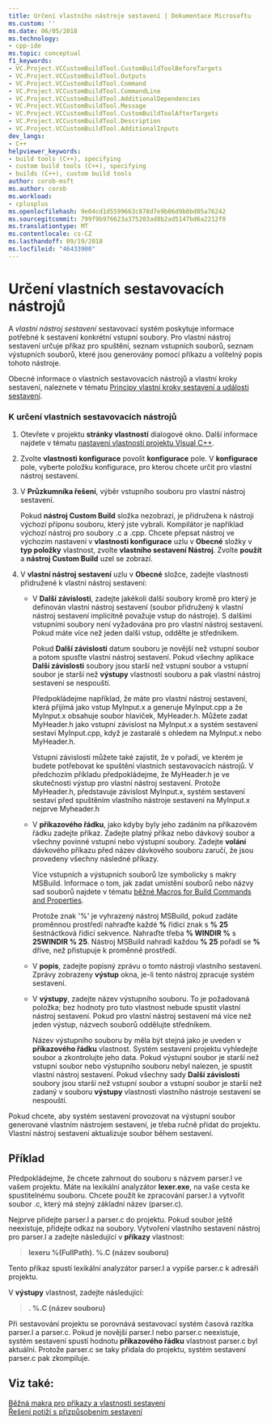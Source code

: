 ```yaml
---
title: Určení vlastního nástroje sestavení | Dokumentace Microsoftu
ms.custom: ''
ms.date: 06/05/2018
ms.technology:
- cpp-ide
ms.topic: conceptual
f1_keywords:
- VC.Project.VCCustomBuildTool.CustomBuildToolBeforeTargets
- VC.Project.VCCustomBuildTool.Outputs
- VC.Project.VCCustomBuildTool.Command
- VC.Project.VCCustomBuildTool.CommandLine
- VC.Project.VCCustomBuildTool.AdditionalDependencies
- VC.Project.VCCustomBuildTool.Message
- VC.Project.VCCustomBuildTool.CustomBuildToolAfterTargets
- VC.Project.VCCustomBuildTool.Description
- VC.Project.VCCustomBuildTool.AdditionalInputs
dev_langs:
- C++
helpviewer_keywords:
- build tools (C++), specifying
- custom build tools (C++), specifying
- builds (C++), custom build tools
author: corob-msft
ms.author: corob
ms.workload:
- cplusplus
ms.openlocfilehash: 9e04cd1d5599663c878d7e9b06d9b0bd05a76242
ms.sourcegitcommit: 799f9b976623a375203ad8b2ad5147bd6a2212f0
ms.translationtype: MT
ms.contentlocale: cs-CZ
ms.lasthandoff: 09/19/2018
ms.locfileid: "46433900"
---
```

# <a name="specify-custom-build-tools"></a>Určení vlastních sestavovacích nástrojů

A *vlastní nástroj sestavení* sestavovací systém poskytuje informace potřebné k sestavení konkrétní vstupní soubory. Pro vlastní nástroj sestavení určuje příkaz pro spuštění, seznam vstupních souborů, seznam výstupních souborů, které jsou generovány pomocí příkazu a volitelný popis tohoto nástroje.

Obecné informace o vlastních sestavovacích nástrojů a vlastní kroky sestavení, naleznete v tématu [Principy vlastní kroky sestavení a události sestavení](../ide/understanding-custom-build-steps-and-build-events.md).

### <a name="to-specify-a-custom-build-tool"></a>K určení vlastních sestavovacích nástrojů

1. Otevřete v projektu **stránky vlastností** dialogové okno. Další informace najdete v tématu [nastavení vlastností projektu Visual C++](../ide/working-with-project-properties.md).

1. Zvolte **vlastnosti konfigurace** povolit **konfigurace** pole. V **konfigurace** pole, vyberte položku konfigurace, pro kterou chcete určit pro vlastní nástroj sestavení.

1. V **Průzkumníka řešení**, výběr vstupního souboru pro vlastní nástroj sestavení.

   Pokud **nástroj Custom Build** složka nezobrazí, je přidružena k nástroji výchozí příponu souboru, který jste vybrali. Kompilátor je například výchozí nástroj pro soubory .c a .cpp. Chcete přepsat nástroj ve výchozím nastavení v **vlastnosti konfigurace** uzlu v **Obecné** složky v **typ položky** vlastnost, zvolte **vlastního sestavení Nástroj**. Zvolte **použít** a **nástroj Custom Build** uzel se zobrazí.

1. V **vlastní nástroj sestavení** uzlu v **Obecné** složce, zadejte vlastnosti přidružené k vlastní nástroj sestavení:

   - V **Další závislosti**, zadejte jakékoli další soubory kromě pro který je definován vlastní nástroj sestavení (soubor přidružený k vlastní nástroj sestavení implicitně považuje vstup do nástroje). S dalšími vstupními soubory není vyžadována pro pro vlastní nástroj sestavení. Pokud máte více než jeden další vstup, oddělte je středníkem.

      Pokud **Další závislosti** datum souboru je novější než vstupní soubor a potom spusťte vlastní nástroj sestavení. Pokud všechny aplikace **Další závislosti** soubory jsou starší než vstupní soubor a vstupní soubor je starší než **výstupy** vlastnosti souboru a pak vlastní nástroj sestavení se nespouští.

      Předpokládejme například, že máte pro vlastní nástroj sestavení, která přijímá jako vstup MyInput.x a generuje MyInput.cpp a že MyInput.x obsahuje soubor hlaviček, MyHeader.h. Můžete zadat MyHeader.h jako vstupní závislost na MyInput.x a systém sestavení sestaví MyInput.cpp, když je zastaralé s ohledem na MyInput.x nebo MyHeader.h.

      Vstupní závislosti můžete také zajistit, že v pořadí, ve kterém je budete potřebovat ke spuštění vlastních sestavovacích nástrojů. V předchozím příkladu předpokládejme, že MyHeader.h je ve skutečnosti výstup pro vlastní nástroj sestavení. Protože MyHeader.h, představuje závislost MyInput.x, systém sestavení sestaví před spuštěním vlastního nástroje sestavení na MyInput.x nejprve Myheader.h

   - V **příkazového řádku**, jako kdyby byly jeho zadáním na příkazovém řádku zadejte příkaz. Zadejte platný příkaz nebo dávkový soubor a všechny povinné vstupní nebo výstupní soubory. Zadejte **volání** dávkového příkazu před název dávkového souboru zaručí, že jsou provedeny všechny následné příkazy.

      Více vstupních a výstupních souborů lze symbolicky s makry MSBuild. Informace o tom, jak zadat umístění souborů nebo názvy sad souborů najdete v tématu [běžné Macros for Build Commands and Properties](../ide/common-macros-for-build-commands-and-properties.md).

      Protože znak '%' je vyhrazený nástroj MSBuild, pokud zadáte proměnnou prostředí nahraďte každé **%** řídicí znak s **% 25** šestnáctková řídicí sekvence. Nahraďte třeba **% WINDIR %** s **25WINDIR % 25**. Nástroj MSBuild nahradí každou **% 25** pořadí se **%** dříve, než přistupuje k proměnné prostředí.

   - V **popis**, zadejte popisný zprávu o tomto nástroji vlastního sestavení. Zprávy zobrazeny **výstup** okna, je-li tento nástroj zpracuje systém sestavení.

   - V **výstupy**, zadejte název výstupního souboru. To je požadovaná položka; bez hodnoty pro tuto vlastnost nebude spustit vlastní nástroj sestavení. Pokud pro vlastní nástroj sestavení má více než jeden výstup, názvech souborů oddělujte středníkem.

      Název výstupního souboru by měla být stejná jako je uveden v **příkazového řádku** vlastnost. Systém sestavení projektu vyhledejte soubor a zkontrolujte jeho data. Pokud výstupní soubor je starší než vstupní soubor nebo výstupního souboru nebyl nalezen, je spustit vlastní nástroj sestavení. Pokud všechny sady **Další závislosti** soubory jsou starší než vstupní soubor a vstupní soubor je starší než zadaný v souboru **výstupy** vlastnosti vlastního nástroje sestavení se nespouští.

Pokud chcete, aby systém sestavení provozovat na výstupní soubor generované vlastním nástrojem sestavení, je třeba ručně přidat do projektu. Vlastní nástroj sestavení aktualizuje soubor během sestavení.

## <a name="example"></a>Příklad

Předpokládejme, že chcete zahrnout do souboru s názvem parser.l ve vašem projektu. Máte na lexikální analyzátor **lexer.exe**, na vaše cesta ke spustitelnému souboru. Chcete použít ke zpracování parser.l a vytvořit soubor .c, který má stejný základní název (parser.c).

Nejprve přidejte parser.l a parser.c do projektu. Pokud soubor ještě neexistuje, přidejte odkaz na soubory. Vytvoření vlastního sestavení nástroj pro parser.l a zadejte následující v **příkazy** vlastnost:

> **lexeru %(FullPath). \%.C (název souboru)**

Tento příkaz spustí lexikální analyzátor parser.l a vypíše parser.c k adresáři projektu.

V **výstupy** vlastnost, zadejte následující:

> **. \%.C (název souboru)**

Při sestavování projektu se porovnává sestavovací systém časová razítka parser.l a parser.c. Pokud je novější parser.l nebo parser.c neexistuje, systém sestavení spustí hodnotu **příkazového řádku** vlastnost parser.c byl aktuální. Protože parser.c se taky přidala do projektu, systém sestavení parser.c pak zkompiluje.

## <a name="see-also"></a>Viz také:

[Běžná makra pro příkazy a vlastnosti sestavení](../ide/common-macros-for-build-commands-and-properties.md)<br>
[Řešení potíží s přizpůsobením sestavení](../ide/troubleshooting-build-customizations.md)
